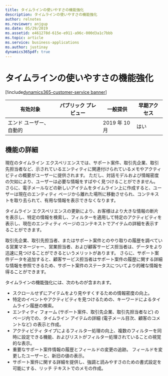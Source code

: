 ```yaml
---
title: タイムラインの使いやすさの機能強化
description: タイムラインの使いやすさの機能強化
author: relnotes
ms.reviewer: anjgup
ms.date: 05/29/2019
ms.assetid: e461278d-615e-e911-a96c-000d3a1c7bbb
ms.topic: article
ms.service: business-applications
ms.author: justinay
dynamics365pdf: true
---
```

# <a name="timeline-usability-enhancements"></a>タイムラインの使いやすさの機能強化
[!include[dynamics365-customer-service banner](../includes/dynamics365-customer-service.md)]

| 有効対象    |  パブリック プレビュー | 一般提供 | 早期アクセス |
| ---------- | ---------- |---------- |---------- |
|エンド ユーザー、自動的|| 2019 年 10 月|はい |






## <a name="feature-details"></a>機能の詳細
<!--feature detail start -->
現在のタイムライン エクスペリエンスでは、サポート案件、取引先企業、取引先担当者など、示されているエンティティに関連付けられているメモやアクティビティの概要がユーザーに提供されます。 ただし、対話モデルおよび情報密度の欠如により、ユーザーは必要な情報をすばやく見つけることができません。 さらに、電子メールなどの新しいアイテムをタイムライン上に作成すると、ユーザーは現在のエンティティ ページから離れた場所に移動させられ、コンテキストを取り去られて、有用な情報を表示できなくなります。 
  
タイムライン エクスペリエンスの更新により、お客様はより大きな情報の断片を表示し、特定の情報を検索し、フィルターを適用して特定のアクティビティを表示し、現在のエンティティ ページのコンテキストでアイテムの詳細を表示することができます。 

取引先企業、取引先担当者、またはサポート案件とのやり取りの履歴を調べている営業マネージャー、営業担当者、および顧客サービス担当者は、データをより迅速に見つけることができるというメリットがあります。 さらに、サポート案件データを追加すると、顧客サービス担当者はサポート案件の履歴に関する詳細な情報を参照できるため、サポート案件のステータスについてより的確な情報を得ることができます。 

タイムラインの機能強化には、次のものが含まれます。 

* スクロールせずにアイテムをより見やすくするための情報密度の向上。 
* 特定のイベントやアクティビティを見つけるための、キーワードによるタイムライン履歴の検索。
* エンティティ フォーム (サポート案件、取引先企業、取引先担当者など) のページ内での、タイムライン アイテムの詳細 (電子メール目次、顧客のコメントなど) の表示と作成。 
* アクティビティ タイプによるフィルター処理の向上、複数のフィルターを同時に設定できる機能、およびリストがフィルター処理されていることの視覚的な表示。 
* 重要なサポート案件情報の履歴とフィールドの変更の追跡。 フィールドを変更したユーザーと、新旧の値の表示。 
* サポート案件に関する詳細を提供し、強調と読みやすさのための書式設定を可能にする、リッチ テキストでのメモの作成。
<!--feature detail end -->










